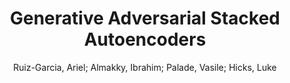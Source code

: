 ---
paperId: 46
author: Ruiz-Garcia, Ariel; Almakky, Ibrahim; Palade, Vasile; Hicks, Luke
publicationauthor: Ruiz-Garcia, A. et al.
title: Generative Adversarial Stacked Autoencoders
pdf: Ariel_RuizGarcia_long_46.pdf
poster: Ariel_RuizGarcia_long_46.png
alt: --
type: Oral
topic: Deep Learning
link: https://research.latinxinai.org/papers/neurips/2020/pdf/Ariel_RuizGarcia_long_46.pdf
conference: neurips
year: 2020
tags: neurips-2020
location: Virtual
---